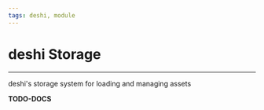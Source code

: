```yaml
---
tags: deshi, module
---
```

   
# deshi Storage   
   
---   
deshi's storage system for loading and managing assets   
   
**TODO-DOCS**